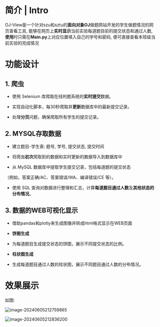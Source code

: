 # 简介 | Intro

OJ-View是一个针对szu和sztu的**面向对象OJ**做题网站开发的学生做题情况的网页查看工具, 能够在网页上**实时显示**当前实验每道题目前的提交状态和通过人数, **使用**时只需在**Main.py**上对应位置填入自己的学号和密码, 便可直接查看本班级当前实验的完成情况

# 功能设计

## 1. 爬虫

* 使用 Selenium 库爬取在线判题系统的**实时提交**数据。

* 实现自动化脚本，每30秒爬取并**更新**数据库中的最新提交记录。

* 处理**分页**问题，确保爬取所有学生的提交记录。

## 2. MYSQL存取数据

* 建立题目-学生表: 题号, 学号, 提交状态, 提交时间

* 将爬虫**初次**爬取到的数据和实时更新的数据导入到数据库中

* 从 MySQL 数据库中提取学生提交记录，包括每道题的提交状态

（例如，答案正确/AC、答案错误/WA、编译错误/CE 等）。

* 使用 SQL 查询对数据进行整理和汇总，计算**每道题目通过人数**及**其他状态的分布情况**。

## 3. 数据的WEB可视化显示

* 借助pandas和plotly来生成图像并转成html格式显示在WEB页面

* **饼图生成**

* 为每道题目生成提交状态的饼图，展示不同提交状态的比例。

* **柱状图生成**

* 生成每道题目通过人数的柱状图，展示不同题目通过人数的分布情况。

# 效果展示

如图:

![image-20240605212759865](C:\Users\86133\AppData\Roaming\Typora\typora-user-images\image-20240605212759865.png)

![image-20240605212836200](C:\Users\86133\AppData\Roaming\Typora\typora-user-images\image-20240605212836200.png)